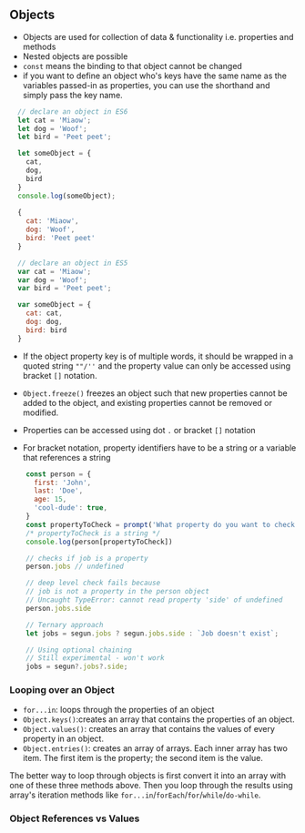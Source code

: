 ## Objects

- Objects are used for collection of data & functionality i.e. properties and methods
- Nested objects are possible
- `const` means the binding to that object cannot be changed
- if you want to define an object who's keys have the same name as the variables passed-in as properties, you can use the shorthand and simply pass the key name.

```js
  // declare an object in ES6
  let cat = 'Miaow';
  let dog = 'Woof';
  let bird = 'Peet peet';

  let someObject = {
    cat,
    dog,
    bird
  }
  console.log(someObject);
  
  {
    cat: 'Miaow',
    dog: 'Woof',
    bird: 'Peet peet'
  }
```
```js
  // declare an object in ES5
  var cat = 'Miaow';
  var dog = 'Woof';
  var bird = 'Peet peet';

  var someObject = {
    cat: cat,
    dog: dog,
    bird: bird
  }
```
- If the object property key is of multiple words, it should be wrapped in a quoted string `""/''` and the property value can only be accessed using bracket `[]` notation.

- `Object.freeze()` freezes an object such that new properties cannot be added to the object, and existing properties cannot be removed or modified.

- Properties can be accessed using dot `.` or bracket  `[]` notation
- For bracket notation, property identifiers have to be a string or a variable that references a string

```js
    const person = {
      first: 'John',
      last: 'Doe',
      age: 15,
      'cool-dude': true,
    }
    const propertyToCheck = prompt('What property do you want to check ?');
    /* propertyToCheck is a string */
    console.log(person[propertyToCheck])
```

```js
    // checks if job is a property
    person.jobs // undefined

    // deep level check fails because 
    // job is not a property in the person object
    // Uncaught TypeError: cannot read property 'side' of undefined
    person.jobs.side 
```

```js  
    // Ternary approach 
    let jobs = segun.jobs ? segun.jobs.side : `Job doesn't exist`;
```
```js
    // Using optional chaining
    // Still experimental - won't work
    jobs = segun?.jobs?.side;
```

### Looping over an Object

- `for...in`: loops through the properties of an object
- `Object.keys()`:creates an array that contains the properties of an object.
- `Object.values()`: creates an array that contains the values of every property in an object.
- `Object.entries()`: creates an array of arrays. Each inner array has two item. The first item is the property; the second item is the value.
 
The better way to loop through objects is first convert it into an array with one of these three methods above. Then you loop through the results using array's iteration methods like `for...in`/`forEach`/`for`/`while`/`do-while`.


### Object References vs Values

